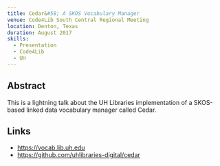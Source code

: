 ```yaml
---
title: Cedar&#58; A SKOS Vocabulary Manager
venue: Code4Lib South Central Regional Meeting
location: Denton, Texas
duration: August 2017
skills:
  - Presentation
  - Code4Lib
  - UH
---
```


Abstract
-------

This is a lightning talk about the UH Libraries implementation of a SKOS-based linked data vocabulary manager called Cedar.


Links
----------

* <https://vocab.lib.uh.edu>
* <https://github.com/uhlibraries-digital/cedar>

